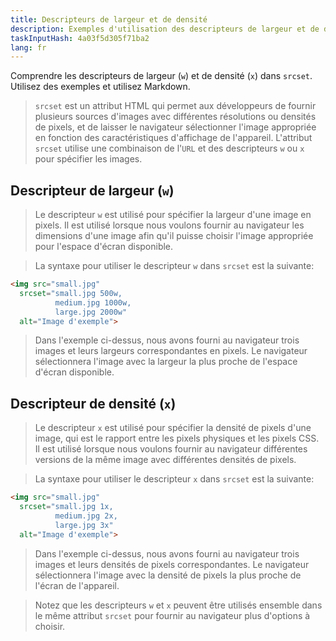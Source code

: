 ```yaml
---
title: Descripteurs de largeur et de densité
description: Exemples d'utilisation des descripteurs de largeur et de densité dans `srcset`
taskInputHash: 4a03f5d305f71ba2
lang: fr
---
```

Comprendre les descripteurs de largeur (`w`) et de densité (`x`) dans `srcset`. Utilisez des exemples et utilisez Markdown.

> `srcset` est un attribut HTML qui permet aux développeurs de fournir plusieurs sources d'images avec différentes résolutions ou densités de pixels, et de laisser le navigateur sélectionner l'image appropriée en fonction des caractéristiques d'affichage de l'appareil. L'attribut `srcset` utilise une combinaison de l'`URL` et des descripteurs `w` ou `x` pour spécifier les images.

## Descripteur de largeur (`w`)

> Le descripteur `w` est utilisé pour spécifier la largeur d'une image en pixels. Il est utilisé lorsque nous voulons fournir au navigateur les dimensions d'une image afin qu'il puisse choisir l'image appropriée pour l'espace d'écran disponible.

> La syntaxe pour utiliser le descripteur `w` dans `srcset` est la suivante:

```html
<img src="small.jpg"
  srcset="small.jpg 500w,
          medium.jpg 1000w,
          large.jpg 2000w"
  alt="Image d'exemple">
```

> Dans l'exemple ci-dessus, nous avons fourni au navigateur trois images et leurs largeurs correspondantes en pixels. Le navigateur sélectionnera l'image avec la largeur la plus proche de l'espace d'écran disponible.

## Descripteur de densité (`x`)

> Le descripteur `x` est utilisé pour spécifier la densité de pixels d'une image, qui est le rapport entre les pixels physiques et les pixels CSS. Il est utilisé lorsque nous voulons fournir au navigateur différentes versions de la même image avec différentes densités de pixels.

> La syntaxe pour utiliser le descripteur `x` dans `srcset` est la suivante:

```html
<img src="small.jpg"
  srcset="small.jpg 1x,
          medium.jpg 2x,
          large.jpg 3x"
  alt="Image d'exemple">
```

> Dans l'exemple ci-dessus, nous avons fourni au navigateur trois images et leurs densités de pixels correspondantes. Le navigateur sélectionnera l'image avec la densité de pixels la plus proche de l'écran de l'appareil.

> Notez que les descripteurs `w` et `x` peuvent être utilisés ensemble dans le même attribut `srcset` pour fournir au navigateur plus d'options à choisir.
